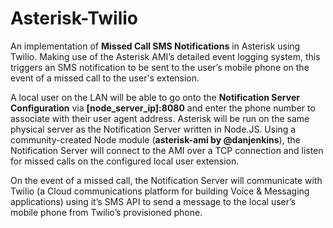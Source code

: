 # Asterisk-Twilio

An implementation of **Missed Call SMS Notifications** in Asterisk using Twilio.
Making use of the Asterisk AMI’s detailed event logging system, this triggers an SMS notification to be sent to the user’s mobile phone on the event of a missed call to the user's extension.

A local user on the LAN will be able to go onto the **Notification Server Configuration** via **[node_server_ip]:8080** and enter the phone number to associate with their user agent address. Asterisk will be run on the same physical server as the Notification Server written in Node.JS. Using a community-created Node module (**asterisk-ami by @danjenkins**), the Notification Server will connect to the AMI over a TCP connection and listen for missed calls on the configured local user extension.

On the event of a missed call, the Notification Server will communicate with Twilio (a Cloud communications platform for building Voice & Messaging applications) using it’s SMS API to send a message to the local user’s mobile phone from Twilio’s provisioned phone.
